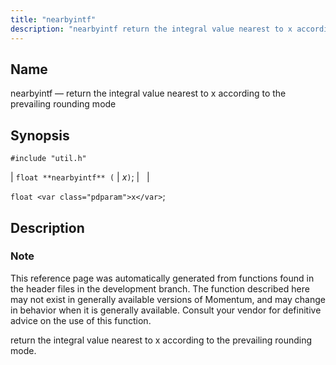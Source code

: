 ```yaml
---
title: "nearbyintf"
description: "nearbyintf return the integral value nearest to x according to the prevailing rounding mode float nearbyintf x float x This reference page was automatically generated from functions found in the header files in the development branch The function described here may not exist in generally available versions of Momentum and..."
---
```


<a name="apis.nearbyintf"></a> 
## Name

nearbyintf — return the integral value nearest to x according to the prevailing rounding mode

## Synopsis

`#include "util.h"`

| `float **nearbyintf** (` | <var class="pdparam">x</var>`)`; |   |

`float <var class="pdparam">x</var>`;<a name="idp64172160"></a> 
## Description

### Note

This reference page was automatically generated from functions found in the header files in the development branch. The function described here may not exist in generally available versions of Momentum, and may change in behavior when it is generally available. Consult your vendor for definitive advice on the use of this function.

return the integral value nearest to x according to the prevailing rounding mode.